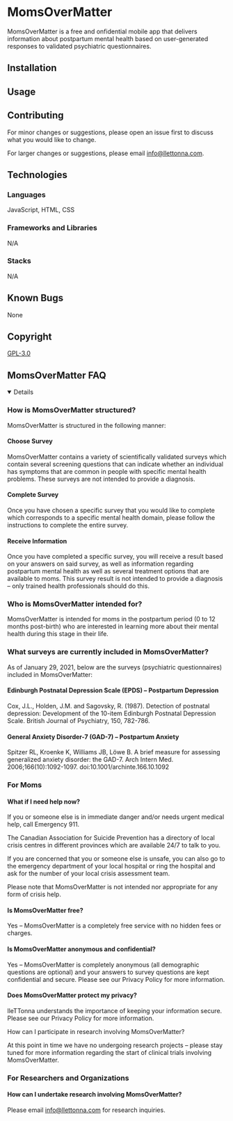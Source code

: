 # MomsOverMatter

MomsOverMatter is a free and onfidential mobile app that delivers information about postpartum mental health based on user-generated responses to validated psychiatric questionnaires.

## Installation


## Usage


## Contributing

For minor changes or suggestions, please open an issue first to discuss what you would like to change. 

For larger changes or suggestions, please email info@llettonna.com. 

## Technologies


### Languages
JavaScript, HTML, CSS

### Frameworks and Libraries
N/A

### Stacks 
N/A

## Known Bugs
None

## Copyright
[GPL-3.0](https://www.gnu.org/licenses/gpl-3.0.en.html)

## MomsOverMatter FAQ

<details open>

### How is MomsOverMatter structured?

MomsOverMatter is structured in the following manner:

#### Choose Survey

MomsOverMatter contains a variety of scientifically validated surveys which contain several screening questions that can indicate whether an individual has symptoms that are common in people with specific mental health problems. These surveys are not intended to provide a diagnosis. 

#### Complete Survey

Once you have chosen a specific survey that you would like to complete which corresponds to a specific mental health domain, please follow the instructions to complete the entire survey. 

#### Receive Information 

Once you have completed a specific survey, you will receive a result based on your answers on said survey, as well as information regarding postpartum mental health as well as several treatment options that are available to moms. This survey result is not intended to provide a diagnosis – only trained health professionals should do this. 

### Who is MomsOverMatter intended for? 

MomsOverMatter is intended for moms in the postpartum period (0 to 12 months post-birth) who are interested in learning more about their mental health during this stage in their life.  

### What surveys are currently included in MomsOverMatter?

As of January 29, 2021, below are the surveys (psychiatric questionnaires) included in MomsOverMatter:

#### Edinburgh Postnatal Depression Scale (EPDS) – Postpartum Depression 

Cox, J.L., Holden, J.M. and Sagovsky, R. (1987). Detection of postnatal depression: Development of the 10-item Edinburgh Postnatal Depression Scale. British Journal of Psychiatry, 150, 782-786.

#### General Anxiety Disorder-7 (GAD-7) – Postpartum Anxiety 

Spitzer RL, Kroenke K, Williams JB, Löwe B. A brief measure for assessing generalized anxiety disorder: the GAD-7. Arch Intern Med. 2006;166(10):1092-1097. doi:10.1001/archinte.166.10.1092

### For Moms

#### What if I need help now?

If you or someone else is in immediate danger and/or needs urgent medical help, call Emergency 911.

The Canadian Association for Suicide Prevention has a directory of local crisis centres in different provinces which are available 24/7 to talk to you.

If you are concerned that you or someone else is unsafe, you can also go to the emergency department of your local hospital or ring the hospital and ask for the number of your local crisis assessment team.

Please note that MomsOverMatter is not intended nor appropriate for any form of crisis help. 

#### Is MomsOverMatter free? 

Yes – MomsOverMatter is a completely free service with no hidden fees or charges. 

#### Is MomsOverMatter anonymous and confidential?

Yes – MomsOverMatter is completely anonymous (all demographic questions are optional) and your answers to survey questions are kept confidential and secure. Please see our Privacy Policy for more information. 

#### Does MomsOverMatter protect my privacy? 

lleTTonna understands the importance of keeping your information secure. Please see our Privacy Policy for more information. 

How can I participate in research involving MomsOverMatter? 

At this point in time we have no undergoing research projects – please stay tuned for more information regarding the start of clinical trials involving MomsOverMatter.

### For Researchers and Organizations

#### How can I undertake research involving MomsOverMatter? 

Please email info@llettonna.com for research inquiries. 

</details>
